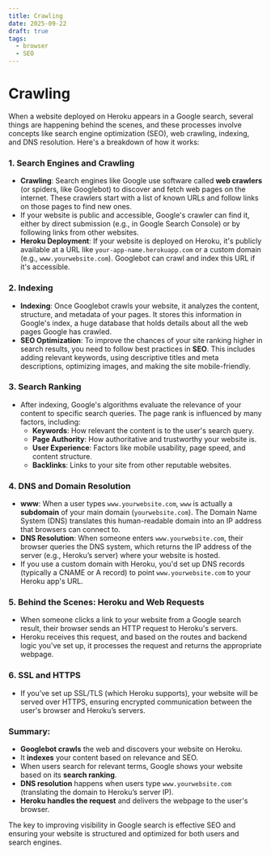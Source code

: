 ```yaml
---
title: Crawling
date: 2025-09-22
draft: true
tags:
  - browser
  - SEO
---
```

# Crawling

When a website deployed on Heroku appears in a Google search, several things are happening behind the scenes, and these processes involve concepts like search engine optimization (SEO), web crawling, indexing, and DNS resolution. Here's a breakdown of how it works:

### 1. **Search Engines and Crawling**

- **Crawling**: Search engines like Google use software called **web crawlers** (or spiders, like Googlebot) to discover and fetch web pages on the internet. These crawlers start with a list of known URLs and follow links on those pages to find new ones.
- If your website is public and accessible, Google's crawler can find it, either by direct submission (e.g., in Google Search Console) or by following links from other websites.
- **Heroku Deployment**: If your website is deployed on Heroku, it's publicly available at a URL like `your-app-name.herokuapp.com` or a custom domain (e.g., `www.yourwebsite.com`). Googlebot can crawl and index this URL if it's accessible.

### 2. **Indexing**

- **Indexing**: Once Googlebot crawls your website, it analyzes the content, structure, and metadata of your pages. It stores this information in Google's index, a huge database that holds details about all the web pages Google has crawled.
- **SEO Optimization**: To improve the chances of your site ranking higher in search results, you need to follow best practices in **SEO**. This includes adding relevant keywords, using descriptive titles and meta descriptions, optimizing images, and making the site mobile-friendly.

### 3. **Search Ranking**

- After indexing, Google's algorithms evaluate the relevance of your content to specific search queries. The page rank is influenced by many factors, including:
    - **Keywords**: How relevant the content is to the user's search query.
    - **Page Authority**: How authoritative and trustworthy your website is.
    - **User Experience**: Factors like mobile usability, page speed, and content structure.
    - **Backlinks**: Links to your site from other reputable websites.

### 4. **DNS and Domain Resolution**

- **www**: When a user types `www.yourwebsite.com`, `www` is actually a **subdomain** of your main domain (`yourwebsite.com`). The Domain Name System (DNS) translates this human-readable domain into an IP address that browsers can connect to.
- **DNS Resolution**: When someone enters `www.yourwebsite.com`, their browser queries the DNS system, which returns the IP address of the server (e.g., Heroku’s server) where your website is hosted.
- If you use a custom domain with Heroku, you'd set up DNS records (typically a CNAME or A record) to point `www.yourwebsite.com` to your Heroku app's URL.

### 5. **Behind the Scenes: Heroku and Web Requests**

- When someone clicks a link to your website from a Google search result, their browser sends an HTTP request to Heroku's servers.
- Heroku receives this request, and based on the routes and backend logic you've set up, it processes the request and returns the appropriate webpage.

### 6. **SSL and HTTPS**

- If you’ve set up SSL/TLS (which Heroku supports), your website will be served over HTTPS, ensuring encrypted communication between the user's browser and Heroku’s servers.

### Summary:

- **Googlebot crawls** the web and discovers your website on Heroku.
- It **indexes** your content based on relevance and SEO.
- When users search for relevant terms, Google shows your website based on its **search ranking**.
- **DNS resolution** happens when users type `www.yourwebsite.com` (translating the domain to Heroku’s server IP).
- **Heroku handles the request** and delivers the webpage to the user's browser.

The key to improving visibility in Google search is effective SEO and ensuring your website is structured and optimized for both users and search engines.